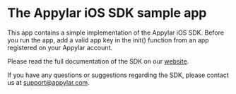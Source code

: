
# The Appylar iOS SDK sample app

This app contains a simple implementation of the Appylar iOS SDK. Before you run the app, add a valid app key in the init() function from an app registered on your Appylar account.

Please read the full documentation of the SDK on our [website](https://www.appylar.com/documentation/ios/overview/).

If you have any questions or suggestions regarding the SDK, please contact us at [support@appylar.com](mailto:support@appylar.com).
